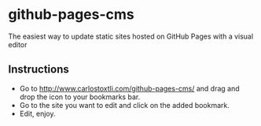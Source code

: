 # github-pages-cms
The easiest way to update static sites hosted on GitHub Pages with a visual editor

## Instructions

* Go to http://www.carlostoxtli.com/github-pages-cms/ and drag and drop the icon to your bookmarks bar.
* Go to the site you want to edit and click on the added bookmark.
* Edit, enjoy.

